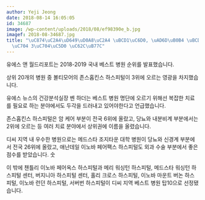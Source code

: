 ```yaml
---
author: Yeji Jeong
date: 2018-08-14 16:05:05
id: 34687
image: /wp-content/uploads/2018/08/ef98390e_b.jpg
imagef: 2018-08-34687.jpg
title: "\uC874\uC2A4\uD649\uD0A8\uC2A4 \uBCD1\uC6D0, \uAD6D\uB0B4 \uBCD1\uC6D0 \uC21C\
  \uC704 3\uC704\uC5D0 \uC62C\uB77C"
---
```


유에스 앤 월드리포트는 2018-2019 국내 베스트 병원 순위를 발표했습니다.

상위 20개의 병원 중 볼티모어의 존스홉킨스 하스피털이 3위에 오르는 영광을 차지했습니다.

유에스 뉴스의 건강분석실장 벤 하더는 베스트 병원 명단에 오르기 위해선 복잡한 치료를 필요로 하는 분야에서도 두각을 드러내고 있어야한다고 언급했습니다.

존스홉킨스 하스피털은 암 케어 부분이 전국 6위에 올랐고, 당뇨와 내분비계 부분에서는 2위에 오르는 등 여러 치료 분야에서 상위권에 이름을 올렸습니다.

디씨 지역 내 우수한 병원으로는 메드스타 조지타운 대학 병원이 당뇨와 신경계 부분에서 전국 26위에 올랐고, 애난데일 이노바 페어팩스 하스피털도 외과 수술 부분에서 좋은 점수를 받았습니다. 숫

이 밖에 챈틀리 이노바 페어옥스 하스피털과 메리 워싱턴 하스피털, 메드스타 워싱턴 하스피털 센터, 버지니아 하스피털 센터, 홀리 크로스 하스피털, 이노바 마운트 버논 하스피털, 이노바 런던 하스피털, 서버번 하스피털이 디씨 지역 베스트 병원 탑10으로 선정됐습니다.